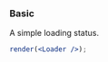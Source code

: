 ### Basic

A simple loading status.

<!--start-code-->

```jsx
render(<Loader />);
```

<!--end-code-->

